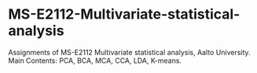 # MS-E2112-Multivariate-statistical-analysis
Assignments of MS-E2112 Multivariate statistical analysis, Aalto University. Main Contents: PCA, BCA, MCA, CCA, LDA, K-means.
